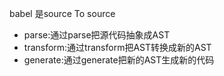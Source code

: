 
 babel 是source To source
 - parse:通过parse把源代码抽象成AST
 - transform:通过transform把AST转换成新的AST
 - generate:通过generate把新的AST生成新的代码